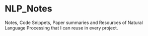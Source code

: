 # NLP_Notes
Notes, Code Snippets, Paper summaries and Resources of Natural Language Processing that I can reuse in every project.
